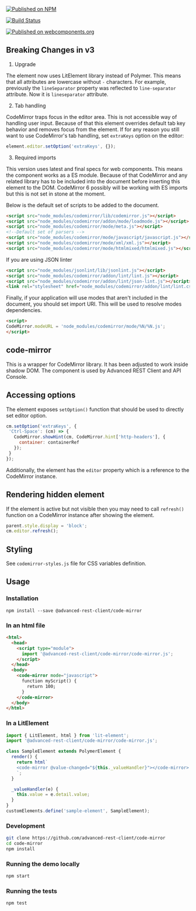 [![Published on NPM](https://img.shields.io/npm/v/@advanced-rest-client/code-mirror.svg)](https://www.npmjs.com/package/@advanced-rest-client/code-mirror)

[![Build Status](https://travis-ci.org/advanced-rest-client/code-mirror.svg?branch=stage)](https://travis-ci.org/advanced-rest-client/code-mirror)

[![Published on webcomponents.org](https://img.shields.io/badge/webcomponents.org-published-blue.svg)](https://www.webcomponents.org/element/advanced-rest-client/code-mirror)


## Breaking Changes in v3

1.  Upgrade

The element now uses LitElement library instead of Polymer. This means that all attributes are lowercase without `-` characters.
For example, previously the `lineSeparator` property was reflected to `line-separator` attribute. Now it is `lineseparator` attribute.

2.  Tab handling

CodeMirror traps focus in the editor area. This is not accessible way of handling user input. Because of that this element overrides default tab key behavior
and removes focus from the element. If for any reason you still want to use CodeMirror's tab handling, set `extraKeys` option on the editor:

```javascript
element.editor.setOption('extraKeys', {});
```

3.  Required imports

This version uses latest and final specs for web components. This means the component works as a ES module. Because of that
CodeMirror and any related library has to be included into the document before inserting this element to the DOM.
CodeMirror 6 possibly will be working with ES imports but this is not set in stone at the moment.

Below is the default set of scripts to be added to the document.

```html
<script src="node_modules/codemirror/lib/codemirror.js"></script>
<script src="node_modules/codemirror/addon/mode/loadmode.js"></script>
<script src="node_modules/codemirror/mode/meta.js"></script>
<!--Default set of parsers -->
<script src="node_modules/codemirror/mode/javascript/javascript.js"></script>
<script src="node_modules/codemirror/mode/xml/xml.js"></script>
<script src="node_modules/codemirror/mode/htmlmixed/htmlmixed.js"></script>
```

If you are using JSON linter

```html
<script src="node_modules/jsonlint/lib/jsonlint.js"></script>
<script src="node_modules/codemirror/addon/lint/lint.js"></script>
<script src="node_modules/codemirror/addon/lint/json-lint.js"></script>
<link rel="stylesheet" href="node_modules/codemirror/addon/lint/lint.css" />
```

Finally, if your application will use modes that aren't included in the document, you should set import URI. This will be used to resolve modes dependencies.

```html
<script>
CodeMirror.modeURL = 'node_modules/codemirror/mode/%N/%N.js';
</script>
```

## code-mirror

This is a wrapper for CodeMirror library. It has been adjusted to work inside shadow DOM.
The component is used by Advanced REST Client and API Console.

## Accessing options

The element exposes `setOption()` function that should be used to directly set editor option.

```javascript
cm.setOption('extraKeys', {
 'Ctrl-Space': (cm) => {
   CodeMirror.showHint(cm, CodeMirror.hint['http-headers'], {
     container: containerRef
   });
 }
});
```

Additionally, the element has the `editor` property which is a reference to the CodeMirror instance.

## Rendering hidden element

If the element is active but not visible then you may need to call `refresh()` function on a CodeMirror instance
after showing the element.

```javascript
parent.style.display = 'block';
cm.editor.refresh();
```


## Styling

See `codemirror-styles.js` file for CSS variables definition.

## Usage

### Installation
```
npm install --save @advanced-rest-client/code-mirror
```

### In an html file

```html
<html>
  <head>
    <script type="module">
      import '@advanced-rest-client/code-mirror/code-mirror.js';
    </script>
  </head>
  <body>
    <code-mirror mode="javascript">
      function myScript() {
        return 100;
      }
    </code-mirror>
  </body>
</html>
```

### In a LitElement

```js
import { LitElement, html } from 'lit-element';
import '@advanced-rest-client/code-mirror/code-mirror.js';

class SampleElement extends PolymerElement {
  render() {
    return html`
    <code-mirror @value-changed="${this._valueHandler}"></code-mirror>
    `;
  }

  _valueHandler(e) {
    this.value = e.detail.value;
  }
}
customElements.define('sample-element', SampleElement);
```

### Development

```sh
git clone https://github.com/advanced-rest-client/code-mirror
cd code-mirror
npm install
```

### Running the demo locally

```sh
npm start
```

### Running the tests

```sh
npm test
```
